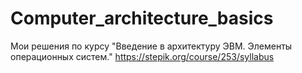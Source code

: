 # Computer_architecture_basics
Мои решения по курсу "Введение в архитектуру ЭВМ. Элементы операционных систем." https://stepik.org/course/253/syllabus
